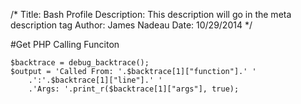 /*
Title: Bash Profile
Description: This description will go in the meta description tag
Author: James Nadeau
Date: 10/29/2014
*/

#Get PHP Calling Funciton

	$backtrace = debug_backtrace();
	$output = 'Called From: '.$backtrace[1]["function"].' '
		.':'.$backtrace[1]["line"].' '
		.'Args: '.print_r($backtrace[1]["args"], true);